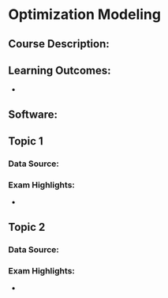 # Optimization Modeling

## Course Description:


## Learning Outcomes:
-

## Software:

## Topic 1

### Data Source:

### Exam Highlights:
- 

## Topic 2

### Data Source:

### Exam Highlights: 
- 

